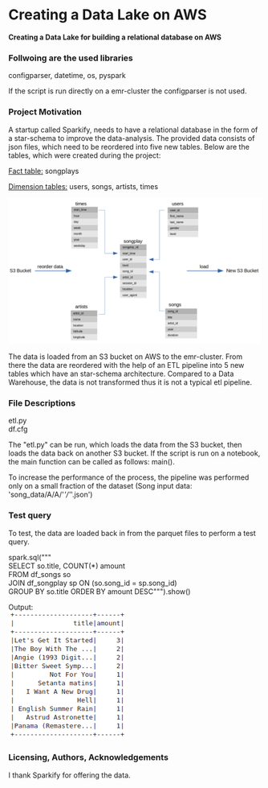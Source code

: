 # Creating a Data Lake on AWS
**Creating a Data Lake for building a relational database on AWS**
 
### Follwoing are the used libraries
configparser, datetime, os, pyspark

If the script is run directly on a emr-cluster the configparser is not used.

### Project Motivation
A startup called Sparkify, needs to have a relational database in the form of a star-schema to improve the data-analysis. The provided data consists of json files, which need to be reordered into five new tables.
Below are the tables, which were created during the project: 

<ins>Fact table:</ins> songplays

<ins>Dimension tables:</ins> users, songs, artists, times

![alt text](https://github.com/riconaef/Data_Lake/blob/main/process_data.png)

The data is loaded from an S3 bucket on AWS to the emr-cluster. From there the data are reordered with the help of an ETL pipeline into 5 new tables which have an star-schema architecture. Compared to a Data Warehouse, the data is not transformed thus it is not a typical etl pipeline.

### File Descriptions
etl.py<br />
df.cfg<br />

The "etl.py" can be run, which loads the data from the S3 bucket, then loads the data back on another S3 bucket. 
If the script is run on a notebook, the main function can be called as follows: main().

To increase the performance of the process, the pipeline was performed only on a small fraction of the dataset (Song input data: 'song_data/A/A/'*'/'*'.json')

### Test query
To test, the data are loaded back in from the parquet files to perform a test query. 

spark.sql("""<br/>
SELECT so.title, COUNT(*) amount<br/>
FROM df_songs so<br />
JOIN df_songplay sp ON (so.song_id = sp.song_id)<br/>
GROUP BY so.title
ORDER BY amount DESC""").show()<br/>
 
Output:<br />
![alt text](https://github.com/riconaef/Data_Lake/blob/main/query.png)

### Licensing, Authors, Acknowledgements
I thank Sparkify for offering the data.
